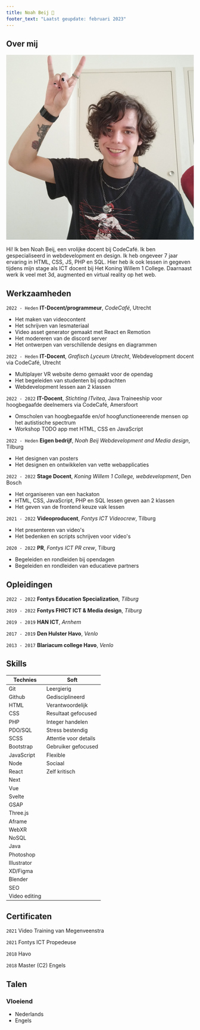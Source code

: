 ```yaml
---
title: Noah Beij 🐝
footer_text: "Laatst geupdate: februari 2023"
---
```


## Over mij

<img class="profile-picture" src="profile.jpg">

Hi! Ik ben Noah Beij, een vrolijke docent bij CodeCafé. Ik ben gespecialiseerd in webdevelopment en design. Ik heb ongeveer 7 jaar ervaring in HTML, CSS, JS, PHP en SQL. Hier heb ik ook lessen in gegeven tijdens mijn stage als ICT docent bij Het Koning Willem 1 College. Daarnaast werk ik veel met 3d, augmented en virtual reality op het web.

## Werkzaamheden

`2022 - Heden`
**IT-Docent/programmeur**, _CodeCafé_, Utrecht

<ul>
    <li> Het maken van videocontent
    <li> Het schrijven van lesmateriaal
    <li> Video asset generator gemaakt met React en Remotion
    <li> Het modereren van de discord server
    <li> Het ontwerpen van verschillende designs en diagrammen
</ul>

`2022 - Heden`
**IT-Docent**, _Grafisch Lyceum Utrecht_, Webdevelopment docent via CodeCafé, Utrecht
<ul>
    <li> Multiplayer VR website demo gemaakt voor de opendag
    <li> Het begeleiden van studenten bij opdrachten
    <li> Webdevelopment lessen aan 2 klassen
</ul>

`2022 - 2022`
**IT-Docent**, _Stichting ITvitea_, Java Traineeship voor hoogbegaafde deelnemers via CodeCafé, Amersfoort
<ul>
    <li> Omscholen van hoogbegaafde en/of hoogfunctioneerende mensen op het autistische spectrum
    <li> Workshop TODO app met HTML, CSS en JavaScript
</ul>

`2022 - Heden`
**Eigen bedrijf**, _Noah Beij Webdevelopment and Media design_, Tilburg
<ul>
    <li> Het designen van posters
    <li> Het designen en ontwikkelen van vette webapplicaties
</ul>

`2022 - 2022`
**Stage Docent**, _Koning Willem 1 College, webdevelopment_, Den Bosch
<ul>
    <li> Het organiseren van een hackaton
    <li> HTML, CSS, JavaScript, PHP en SQL lessen geven aan 2 klassen
    <li> Het geven van de frontend keuze vak lessen
</ul>

`2021 - 2022`
**Videoproducent**, _Fontys ICT Videocrew_, Tilburg
<ul>
    <li> Het presenteren van video's
    <li> Het bedenken en scripts schrijven voor video's
</ul>

`2020 - 2022`
**PR**, _Fontys ICT PR crew_, Tilburg
<ul>
    <li> Begeleiden en rondleiden bij opendagen
    <li> Begeleiden en rondleiden van educatieve partners
</ul>

## Opleidingen

`2022 - 2022`
**Fontys Education Specialization**, _Tilburg_

`2019 - 2022`
**Fontys FHICT ICT & Media design**, _Tilburg_

`2019 - 2019`
**HAN ICT**, _Arnhem_

`2017 - 2019`
**Den Hulster Havo**, _Venlo_

`2013 - 2017`
**Blariacum college Havo**, _Venlo_

## Skills

| Technies      | Soft                    |
| ------------- | ----------------------- |
| Git           | Leergierig       |
| Github        | Gedisciplineerd           |
| HTML          | Verantwoordelijk         |
| CSS           | Resultaat gefocused |
| PHP           | Integer handelen      |
| PDO/SQL       | Stress bestendig        |
| SCSS          | Attentie voor details   |
| Bootstrap     | Gebruiker gefocused       |
| JavaScript    | Flexible                |
| Node          | Sociaal                  |
| React         | Zelf kritisch          |
| Next          |                         |
| Vue           |                         |
| Svelte        |                         |
| GSAP          |                         |
| Three.js      |                         |
| Aframe        |                         |
| WebXR         |                         |
| NoSQL         |                         |
| Java         |                         |
| Photoshop     |                         |
| Illustrator   |                         |
| XD/Figma      |                         |
| Blender       |                         |
| SEO           |                         |
| Video editing |                         |

## Certificaten

`2021`
Video Training van Megenveenstra

`2021` Fontys ICT Propedeuse

`2018` Havo

`2018` Master (C2) Engels

## Talen

### Vloeiend

- Nederlands
- Engels

<!-- ## References

- Foo Bar: Head of Department, Placeholder Names, Lorem
- John Doe: Associate Professor, Department of Computer Science, Ipsum -->
